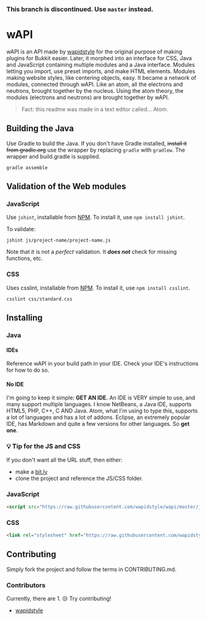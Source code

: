 ### This branch is **discontinued**. Use `master` instead.
# wAPI

wAPI is an API made by [wapidstyle](https://github.com/wapidstyle) for the original purpose of
making plugins for Bukkit easier. Later, it morphed into an interface for CSS, Java and JavaScript
containing multiple modules and a Java interface. Modules letting you import, use preset imports,
and make HTML elements. Modules making website styles, like centering objects, easy. It became a
network of modules, connected through wAPI. Like an atom, all the electrons and neutrons, brought
together by the nucleus. Using the atom theory, the modules (electrons and neutrons) are brought
together by wAPI.

> Fact: this readme was made in a text editor called... Atom.

## Building the Java
Use Gradle to build the Java. If you don't have Gradle installed,
~~install it from gradle.org~~ use the wrapper by replacing `gradle`
with `gradlew`. The wrapper and build.gradle is supplied.
```shell
gradle assemble
```

## Validation of the Web modules
### JavaScript
Use `jshint`, installable from [NPM](https://www.npmjs.com/package/jshint). To
install it, use `npm install jshint`.

To validate:
```shell
jshint js/project-name/project-name.js
```
Note that it is not a *perfect* validation. It ***does not*** check for
missing functions, etc.

### CSS
Uses csslint, installable from [NPM](https://www.npmjs.com/package/csslint). To
install it, use `npm install csslint`.
```shell
csslint css/standard.css
```

## Installing
### Java
#### IDEs
Reference wAPI in your build path in your IDE. Check your IDE's instructions for how to do so.
#### No IDE
I'm going to keep it simple: **GET AN IDE.** An IDE is VERY simple to use, and many support multiple
languages. I know NetBeans, a Java IDE, supports HTML5, PHP, C++, C AND Java. Atom, what I'm using
to type this, supports a lot of languages and has a lot of addons. Eclipse, an extremely popular IDE,
has Markdown and quite a few versions for other languages. So **get one**.
### :bulb: Tip for the JS and CSS
If you don't want all the URL stuff, then either:
* make a [bit.ly](bit.ly)
* clone the project and reference the JS/CSS folder.
### JavaScript

```html
<script src="https://raw.githubusercontent.com/wapidstyle/wapi/master/js/project_name/project_name.js"></script>
```
### CSS
```html
<link rel="stylesheet" href="https://raw.githubusercontent.com/wapidstyle/wapi/master/css/sheet_name.css">
```
## Contributing
Simply fork the project and follow the terms in CONTRIBUTING.md.
### Contributors
Currently, there are 1. :unamused: Try contributing!
* [wapidstyle](https://github.com/wapidstyle)
